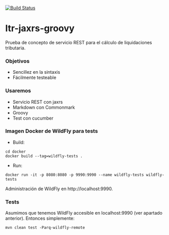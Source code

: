 [![Build Status](https://travis-ci.org/jose-carmona/ltr-jaxrs-groovy.svg?branch=master)](https://travis-ci.org/jose-carmona/ltr-jaxrs-groovy)

# ltr-jaxrs-groovy

Prueba de concepto de servicio REST para el cálculo de liquidaciones tributaria.

### Objetivos

* Sencillez en la sintaxis
* Fácilmente testeable

### Usaremos

* Servicio REST con jaxrs
* Markdown con Commonmark
* Groovy
* Test con cucumber

### Imagen Docker de WildFly para tests

* Build:

```
cd docker
docker build --tag=wildfly-tests .
```

* Run:

```
docker run -it -p 8080:8080 -p 9990:9990 --name wildfly-tests wildfly-tests
```

Administración de WildFly en http://localhost:9990.


### Tests

Asumimos que tenemos WildFly accesible en localhost:9990 (ver apartado anterior). Entonces simplemente:

```
mvn clean test -Parq-wildfly-remote
```
